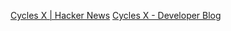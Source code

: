 
[Cycles X | Hacker News](https://news.ycombinator.com/item?id=26916196)
[Cycles X - Developer Blog](https://code.blender.org/2021/04/cycles-x/)
